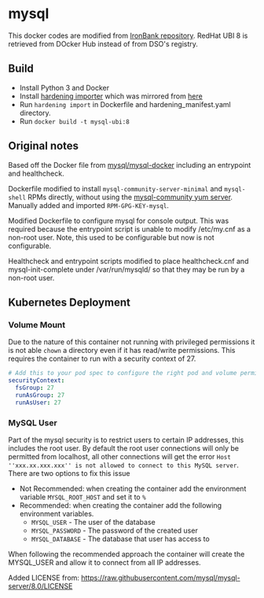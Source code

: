 # mysql

This docker codes are modified from [IronBank repository](https://repo1.dso.mil/dsop/opensource/mysql/mysql8).
RedHat UBI 8 is retrieved from DOcker Hub instead of from DSO's registry.

## Build
- Install Python 3 and Docker
- Install [hardening importer](https://github.com/fandigunawan/hardening-importer) which was mirrored from [here](https://git.jharmison.com/jharmison/hardening-importer)
- Run `hardening import` in Dockerfile and hardening_manifest.yaml directory.
- Run `docker build -t mysql-ubi:8`

## Original notes
Based off the Docker file from [mysql/mysql-docker](https://github.com/mysql/mysql-docker/tree/abe70cbbd8b6b4275ee6d82dd6adb0c8cd7cde94/8.0) including an entrypoint and healthcheck.

Dockerfile modified to install `mysql-community-server-minimal` and
`mysql-shell` RPMs directly, without using the [mysql-community yum server](https://repo.mysql.com/yum/).
Manually added and imported `RPM-GPG-KEY-mysql`.

Modified Dockerfile to configure mysql for console output. This was
required because the entrypoint script is unable to modify /etc/my.cnf
as a non-root user. Note, this used to be configurable but now is not configurable.

Healthcheck and entrypoint scripts modified to place healthcheck.cnf
and mysql-init-complete under /var/run/mysqld/ so that they may be run
by a non-root user.

## Kubernetes Deployment

### Volume Mount

Due to the nature of this container not running with privileged permissions it is not able `chown` a directory even if it has read/write permissions. This requires the container to run with a security context of 27.

```yaml
# Add this to your pod spec to configure the right pod and volume permissions
securityContext:
  fsGroup: 27
  runAsGroup: 27
  runAsUser: 27
```

### MySQL User

Part of the mysql security is to restrict users to certain IP addresses, this includes the root user. By default the root user connections will only be permitted from localhost, all other connections will get the error `Host ''xxx.xx.xxx.xxx'' is not allowed to connect to this MySQL server`. There are two options to fix this issue 

- Not Recommended: when creating the container add the environment variable `MYSQL_ROOT_HOST` and set it to `%`
- Recommended: when creating the container add the following environment variables.
  - `MYSQL_USER` - The user of the database
  - `MYSQL_PASSWORD` - The password of the created user
  - `MYSQL_DATABASE` - The database that user has access to

When following the recommended approach the container will create the MYSQL_USER and allow it to connect from all IP addresses.

Added LICENSE from:
https://raw.githubusercontent.com/mysql/mysql-server/8.0/LICENSE

